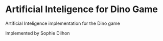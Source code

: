 # Artificial Inteligence for Dino Game

Artificial Inteligence implementation for the Dino game

Implemented by Sophie Dilhon
